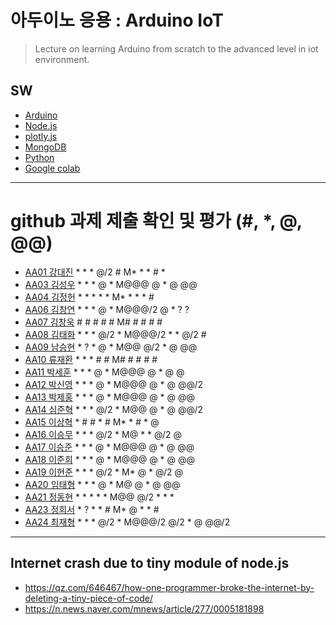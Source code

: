 # 아두이노 응용 : Arduino IoT
> Lecture on learning Arduino from scratch to the advanced level in iot environment.

## SW
- [Arduino](https://www.arduino.cc/)
- [Node.js](https://nodejs.org/ko/)
- [plotly.js](https://plot.ly/)
- [MongoDB](https://www.mongodb.com/download-center#community)
- [Python](https://www.anaconda.com)
- [Google colab](https://colab.research.google.com/)
---

# github 과제 제출 확인 및 평가 (#, *, @, @@)
- [AA01	강대진](https://github.com/ijdaejin/aa01) * * * @/2 # M* * * # *
- [AA03	김성우](https://github.com/Gukdoli/AA03) * * * @ * M@@@ @ * @ @@
- [AA04	김정헌](https://github.com/jhkedwardkim/AA04) * * * * * M* * * * #
- [AA06	김창연](https://github.com/ckddus/AA06) * * * @ * M@@@/2 @ * ? ? 
- [AA07	김창욱](https://github.com/HM0007/AA07) # # # # # M# # # # #
- [AA08	김태화](https://github.com/TAaHwa/AA08) * * * @/2 * M@@@/2 * * @/2 #
- [AA09 남승현](https://github.com/nam0914/AA09) * ? * @ * M@@ @/2 * @ @@ 
- [AA10	류재환](https://github.com/jaeHwanRy/AA10) * * * # # M# # # # #
- [AA11	박세훈](https://github.com/uoooyas/AA11) * * * @ * M@@@ @ * @ @
- [AA12	박신영](https://github.com/zachpaul7/AA12) * * * @ * M@@@ @ * @ @@/2
- [AA13 박제홍](https://github.com/qkrwpghd27/AA13) * * * @ * M@@@ @ * @ @@
- [AA14	심준혁](https://github.com/dsfaewf/AA14) * * * @/2 * M@@ @ * @ @@/2
- [AA15	이상혁](http://www.github.com/bsang50005/aa15) * # # * # M* * # * @ 
- [AA16	이승무](https://github.com/LSeungMOO/AA16) * * * @/2 * M@ * * @/2 @
- [AA17	이승준](https://github.com/q1w2e3r4god/AA17) * * * @ * M@@@ @ * @ @@
- [AA18	이준희](https://github.com/LJunHee/AA18) * * * @ * M@@@ @ * @ @@
- [AA19	이현준](https://github.com/junlee00/aa19) * * * @/2 * M* @ * @/2 @
- [AA20	임태형](https://github.com/vmvvmvvmv/AA20) * * * @ * M@ @ * @ @@
- [AA21	정동현](https://github.com/DongHyunYee/AA21) * * * * * M@@ @/2 * * *
- [AA23	정희서](https://github.com/HiSeoJeong/AA23) * ? * * # M* @ * * #
- [AA24	최재형](https://github.com/june6297/aa24) * * * @/2 * M@@@/2 @/2 * @ @@/2

---
## Internet crash due to tiny module of node.js
* https://qz.com/646467/how-one-programmer-broke-the-internet-by-deleting-a-tiny-piece-of-code/
* https://n.news.naver.com/mnews/article/277/0005181898

